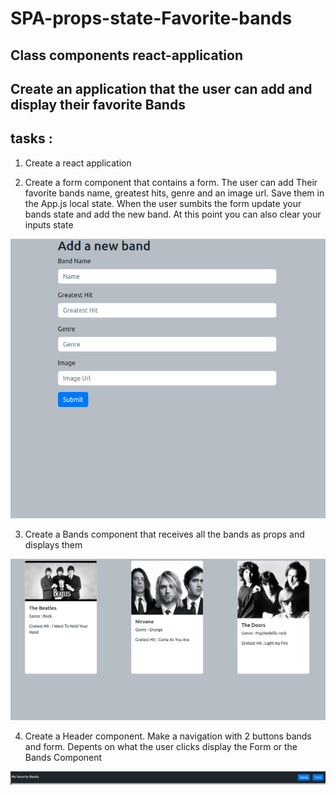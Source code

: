 # SPA-props-state-Favorite-bands


## Class components react-application 

## Create an application that the user can add and display their favorite Bands


## tasks : 
1) Create a react application

2) Create a form component that contains a form. The user can add Their favorite bands name, greatest hits, genre and an image url. Save them in the App.js local state. 
 When the user sumbits the form update your bands state and add the new band. At this point you can also clear your inputs state

![form](./mockups/form.png)



 3) Create a Bands component that receives all the bands as props and displays them

![bands component](./mockups/bands.png)

 4) Create a Header component. Make a navigation with 2 buttons bands and form. Depents on what the user clicks display the Form or the Bands Component

 ![navigation](./mockups/nav.png)








